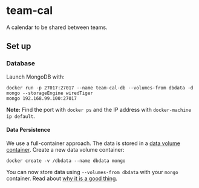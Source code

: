 # team-cal
A calendar to be shared between teams.

## Set up
### Database
Launch MongoDB with:

````
docker run -p 27017:27017 --name team-cal-db --volumes-from dbdata -d mongo --storageEngine wiredTiger
mongo 192.168.99.100:27017
````

**Note:** Find the port with `docker ps` and the IP address with `docker-machine ip default`.

#### Data Persistence
We use a full-container approach. The data is stored in a [data volume container](https://docs.docker.com/engine/userguide/dockervolumes/). Create a new data volume container:

````
docker create -v /dbdata --name dbdata mongo
````

You can now store data using `--volumes-from dbdata` with your `mongo` container. Read about [why it is a good thing](https://medium.com/@ramangupta/why-docker-data-containers-are-good-589b3c6c749e#.oph7e5o92).
